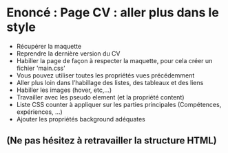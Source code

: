 # Enoncé : Page CV : aller plus dans le style

- Récupérer la maquette
- Reprendre la dernière version du CV
- Habiller la page de façon à respecter la maquette, pour cela créer un fichier 'main.css'
- Vous pouvez utiliser toutes les propriétés vues précédemment
- Aller plus loin dans l’habillage des listes, des tableaux et des liens
- Habiller les images (hover, etc,…)
- Travailler avec les pseudo element (et la propriété content)
- Liste CSS counter à appliquer sur les parties principales (Compétences, expériences, …)
- Ajouter les propriétés background adéquates

## (Ne pas hésitez à retravailler la structure HTML)
